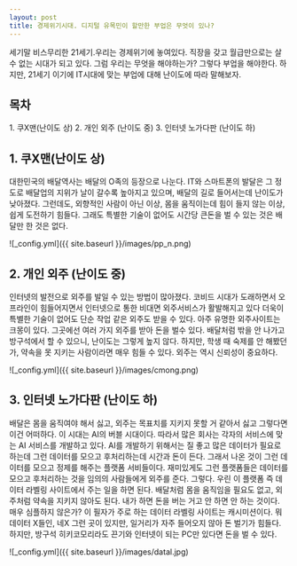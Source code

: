 ```yaml
---
layout: post
title: 경제위기시대. 디지털 유목민이 할만한 부업은 무엇이 있나?  
---
```


세기말 비스무리한 21세기.우리는 경제위기에 놓여있다.
직장을 갖고 월급만으로는 살수 없는 시대가 되고 있다.
그럼 우리는 무엇을 해야하는가?
그렇다 부업을 해야한다. 하지만, 21세기 이기에 IT시대에 맞는 부업에 대해 난이도에 따라 말해보자.

<h2>목차</h2>
1. 쿠X맨(난이도 상)
2. 개인 외주 (난이도 중)
3. 인터넷 노가다판 (난이도 하)

<h2>1. 쿠X맨(난이도 상)</h2>

대한민국의 배달역사는 배달의 O족의 등장으로 나눈다.
IT와 스마트폰의 발달은 그 정도로 배달업의 지위가 날이 갈수록 높아지고 있으며, 배달의 길로 들어서는데 난이도가 낮아졌다.
그런데도, 외향적인 사람이 아닌 이상, 몸을 움직이는데 힘이 들지 않는 이상,
쉽게 도전하기 힘들다.
그래도 특별한 기술이 없어도 시간당 큰돈을 벌 수 있는 것은 배달만 한 것은 없다.

![_config.yml]({{ site.baseurl }}/images/pp_n.png)


<h2>2. 개인 외주 (난이도 중) </h2>

인터넷의 발전으로 외주를 발일 수 있는 방법이 많아졌다.
코비드 시대가 도래하면서 오프라인이 힘들어지면서 인터넷으로 통한 비대면 외주서비스가 활발해지고 있다
더욱이 특별한 기술이 없어도 단순 작업 같은 외주도 받을 수 있다.
아주 유명한 외주사이트는 크몽이 있다.
그곳에선 여러 가지 외주를 받아 돈을 벌수 있다.
배달처럼 밖을 안 나가고 방구석에서 할 수 있으니, 난이도는 그렇게 높지 않다.
하지만, 학생 때 숙제를 안 해봤던가, 약속을 못 지키는 사람이라면 매우 힘들 수 있다.
외주는 역시 신뢰성이 중요하다.

![_config.yml]({{ site.baseurl }}/images/cmong.png)


<h2>3. 인터넷 노가다판 (난이도 하)</h2>

배달은 몸을 움직여야 해서 싫고, 외주는 목표치를 지키지 못할 거 같아서 싫고 그렇다면 이건 어떠하다. 
이 시대는 AI의 버블 시대이다. 따라서 많은 회사는 각자의 서비스에 맞는 AI 서비스를 개발하고 있다.
AI를 개발하기 위해서는 질 좋고 많은 데이터가 필요로 하는데 그런 데이터를 모으고 후처리하는데 시간과 돈이 든다.
그래서 나온 것이 그런 데이터를 모으고 정제를 해주는 플랫폼 서비들이다.
재미있게도 그런 플랫폼들은 데이터를 모으고 후처리하는 것을 임의의 사람들에게 외주를 준다.
그렇다. 우린 이 플랫폼 즉 데이터 라벨링 사이트에서 주는 일을 하면 된다. 
배달처럼 몸을 움직임을 필요도 없고, 외주처럼 약속을 지키지 않아도 된다.
내가 하면 돈을 버는 거고 안 하면 안 하는 것이다. 매우 심플하지 않은가?
이 필자가 주로 하는 데이터 라벨링 사이트는 캐시미션이다.
뭐 데이터 X들인, 네X 그런 곳이 있지만, 일거리가 자주 들어오지 않아 돈 벌기가 힘들다.
하지만, 방구석 히키코모리라도 끈기와 인터넷이 되는 PC만 있다면 돈을 벌 수 있다. 

![_config.yml]({{ site.baseurl }}/images/datal.jpg)
